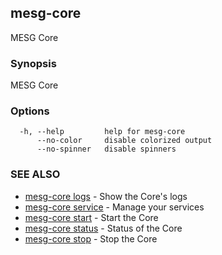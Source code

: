 ## mesg-core

MESG Core

### Synopsis

MESG Core

### Options

```
  -h, --help         help for mesg-core
      --no-color     disable colorized output
      --no-spinner   disable spinners
```

### SEE ALSO

* [mesg-core logs](mesg-core_logs.md)	 - Show the Core's logs
* [mesg-core service](mesg-core_service.md)	 - Manage your services
* [mesg-core start](mesg-core_start.md)	 - Start the Core
* [mesg-core status](mesg-core_status.md)	 - Status of the Core
* [mesg-core stop](mesg-core_stop.md)	 - Stop the Core

